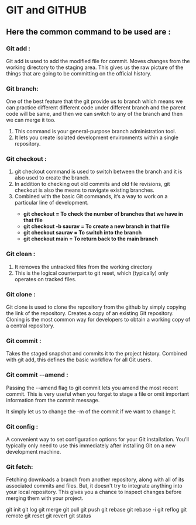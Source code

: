 # GIT and GITHUB

<h2>Here the common command to be used are :</h2>
<h3>Git add :</h3>
        Git add is used to add the modified file for commit. Moves changes from the working directory to the staging area.
        This gives us the raw picture of the things that are going to be committing on the official history.
<h3> Git branch: </h3>
                One of the best feature that the git provide us to branch
                which means we can practice different different code under different branch and the parent code will be same,
                and then we can switch to any of the branch and then we can merge it too.
                <ol>
                <li>This command is your general-purpose branch administration tool.</li> 
                <li>It lets you create isolated development environments within a single repository.</li>
                </ol>

<h3>Git checkout :</h3> 
                <ol>
                <li>git checkout command is used to switch between the branch and it is also used to create the branch.</li>
                <li>In addition to checking out old commits and old file revisions, git checkout is also the means to navigate existing branches.</li>
                <li>Combined with the basic Git commands, it’s a way to work on a particular line of development.</li>
                 <ul><b>
                 <li>git checkout = To check the number of branches that we have in that file</li>
                <li>git checkout -b saurav = To create a new branch in that file</li>
                <li>git checkout saurav = To switch into the branch</li>
                <li>git checkout main = To return back to the main branch</li>  </b>     
                </ul>
                </ol>
<h3>Git clean :</h3>  
                <ol>
                <li>  It removes the untracked files from the working directory </li>
                <li> This is the logical counterpart to git reset, which (typically) only operates on tracked files.</li>
                </ol>
<h3>Git clone : </h3>
                <p>Git clone is used to clone the repository from the github by simply copying the link of the repository.
                Creates a copy of an existing Git repository. Cloning is the most common way for developers to obtain a working copy of a central repository.</p>

<h3>Git commit :</h3>
                <p>Takes the staged snapshot and commits it to the project history. Combined with git add, this defines the basic workflow for all Git users.</p>


<h3>Git commit --amend :</h3>
                <p>Passing the --amend flag to git commit lets you amend the most recent commit. This is very useful when you forget to stage a file or omit important information from the commit message.</p>
                <p> It simply let us to change the -m of the commit if we want to change it. </p>
                 
<h3>Git config : </h3>
                <p>A convenient way to set configuration options for your Git installation. You’ll typically only need to use this immediately after installing Git on a new development machine.</p>


<h3>Git fetch: </h3>
                <p>Fetching downloads a branch from another repository, along with all of its associated commits and files. But, it doesn't try to integrate anything into your local repository. This gives you a chance to inspect changes before merging them with your project.</p>
git init
git log
git merge
git pull
git push
git rebase
git rebase -i
git reflog
git remote
git reset
git revert
git status
